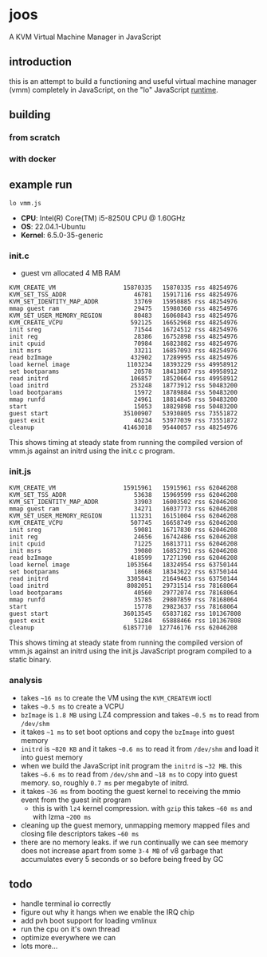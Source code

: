 # joos

A KVM Virtual Machine Manager in JavaScript

## introduction

this is an attempt to build a functioning and useful virtual machine manager (vmm)
completely in JavaScript, on the "lo" JavaScript [runtime](https://github.com/just-js/lo).

## building

### from scratch


### with docker



## example run

```shell
lo vmm.js
```

- **CPU**: Intel(R) Core(TM) i5-8250U CPU @ 1.60GHz
- **OS**: 22.04.1-Ubuntu
- **Kernel**: 6.5.0-35-generic


### init.c

- guest vm allocated 4 MB RAM

```shell
KVM_CREATE_VM                   15870335   15870335 rss 48254976
KVM_SET_TSS_ADDR                   46781   15917116 rss 48254976
KVM_SET_IDENTITY_MAP_ADDR          33769   15950885 rss 48254976
mmap guest ram                     29475   15980360 rss 48254976
KVM_SET_USER_MEMORY_REGION         80483   16060843 rss 48254976
KVM_CREATE_VCPU                   592125   16652968 rss 48254976
init sreg                          71544   16724512 rss 48254976
init reg                           28386   16752898 rss 48254976
init cpuid                         70984   16823882 rss 48254976
init msrs                          33211   16857093 rss 48254976
read bzImage                      432902   17289995 rss 48254976
load kernel image                1103234   18393229 rss 49958912
set bootparams                     20578   18413807 rss 49958912
read initrd                       106857   18520664 rss 49958912
load initrd                       253248   18773912 rss 50483200
load bootparams                    15972   18789884 rss 50483200
mmap runfd                         24961   18814845 rss 50483200
start                              15053   18829898 rss 50483200
guest start                     35100907   53930805 rss 73551872
guest exit                         46234   53977039 rss 73551872
cleanup                         41463018   95440057 rss 48254976
```

This shows timing at steady state from running the compiled version of vmm.js against an initrd using the init.c c program.

### init.js

```shell
KVM_CREATE_VM                   15915961   15915961 rss 62046208
KVM_SET_TSS_ADDR                   53638   15969599 rss 62046208
KVM_SET_IDENTITY_MAP_ADDR          33903   16003502 rss 62046208
mmap guest ram                     34271   16037773 rss 62046208
KVM_SET_USER_MEMORY_REGION        113231   16151004 rss 62046208
KVM_CREATE_VCPU                   507745   16658749 rss 62046208
init sreg                          59081   16717830 rss 62046208
init reg                           24656   16742486 rss 62046208
init cpuid                         71225   16813711 rss 62046208
init msrs                          39080   16852791 rss 62046208
read bzImage                      418599   17271390 rss 62046208
load kernel image                1053564   18324954 rss 63750144
set bootparams                     18668   18343622 rss 63750144
read initrd                      3305841   21649463 rss 63750144
load initrd                      8082051   29731514 rss 78168064
load bootparams                    40560   29772074 rss 78168064
mmap runfd                         35785   29807859 rss 78168064
start                              15778   29823637 rss 78168064
guest start                     36013545   65837182 rss 101367808
guest exit                         51284   65888466 rss 101367808
cleanup                         61857710  127746176 rss 62046208
```

This shows timing at steady state from running the compiled version of vmm.js against an initrd using the init.js JavaScript program compiled to a static binary.

### analysis

- takes ```~16 ms``` to create the VM using the ```KVM_CREATEVM``` ioctl
- takes ```~0.5 ms``` to create a VCPU
- ```bzImage``` is ```1.8 MB``` using LZ4 compression and takes ```~0.5 ms``` to read from ```/dev/shm```
- it takes ```~1 ms``` to set boot options and copy the ```bzImage``` into guest memory
- ```initrd``` is ```~820 KB``` and it takes ```~0.6 ms``` to read it from ```/dev/shm``` and load it into guest memory
- when we build the JavaScript init program the ```initrd``` is ```~32 MB```. this takes ```~6.6 ms``` to read from ```/dev/shm``` and ```~18 ms``` to copy into guest memory. so, roughly ```0.7 ms``` per megabyte of initrd.
- it takes ```~36 ms``` from booting the guest kernel to receiving the mmio event from the guest init program
  - this is with ```lz4``` kernel compression. with ```gzip``` this takes ```~60 ms``` and with lzma ```~200 ms```
- cleaning up the guest memory, unmapping memory mapped files and closing file descriptors takes ```~60 ms```
- there are no memory leaks. if we run continually we can see memory does not increase apart from some ```3-4 MB``` of v8 garbage that accumulates every 5 seconds or so before being freed by GC

## todo

- handle terminal io correctly
- figure out why it hangs when we enable the IRQ chip
- add pvh boot support for loading vmlinux 
- run the cpu on it's own thread
- optimize everywhere we can
- lots more...
